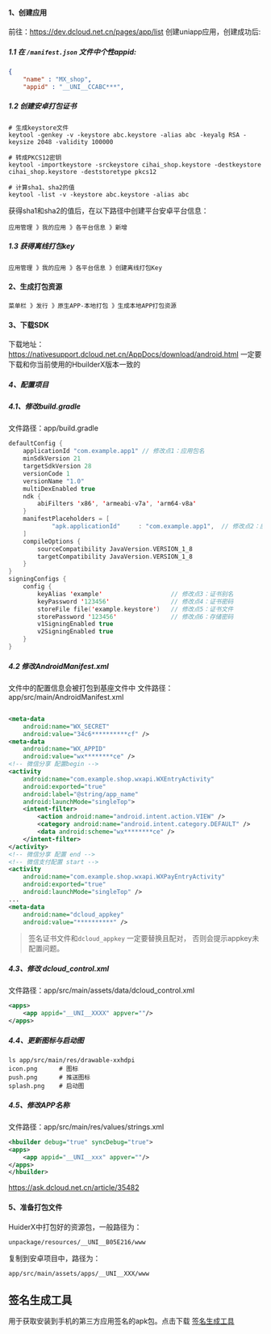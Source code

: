#### 1、创建应用
前往：https://dev.dcloud.net.cn/pages/app/list 创建uniapp应用，创建成功后:
##### 1.1 在 `/manifest.json` 文件中个性appid:
```json
{
    "name" : "MX_shop",
    "appid" : "__UNI__CCABC***",
```
##### 1.2 创建安卓打包证书
```shell
# 生成keystore文件
keytool -genkey -v -keystore abc.keystore -alias abc -keyalg RSA -keysize 2048 -validity 100000

# 转成PKCS12密钥
keytool -importkeystore -srckeystore cihai_shop.keystore -destkeystore cihai_shop.keystore -deststoretype pkcs12

# 计算sha1、sha2的值
keytool -list -v -keystore abc.keystore -alias abc
```
获得sha1和sha2的值后，在以下路径中创建平台安卓平台信息：
```
应用管理 》我的应用 》各平台信息 》新增
```
##### 1.3 获得离线打包key
```
应用管理 》我的应用 》各平台信息 》创建离线打包Key
```

#### 2、生成打包资源
```
菜单栏 》发行 》原生APP-本地打包 》生成本地APP打包资源
```

#### 3、下载SDK
下载地址：https://nativesupport.dcloud.net.cn/AppDocs/download/android.html
一定要下载和你当前使用的HbuilderX版本一致的

##### 4、配置项目
##### 4.1、修改build.gradle
文件路径：app/build.gradle
```kotlin
defaultConfig {  
    applicationId "com.example.app1" // 修改点1：应用包名  
    minSdkVersion 21  
    targetSdkVersion 28  
    versionCode 1  
    versionName "1.0"  
    multiDexEnabled true  
    ndk {  
        abiFilters 'x86', 'armeabi-v7a', 'arm64-v8a'  
    }  
    manifestPlaceholders = [  
            "apk.applicationId"     : "com.example.app1",  // 修改点2：应用包名  
    ]  
    compileOptions {  
        sourceCompatibility JavaVersion.VERSION_1_8  
        targetCompatibility JavaVersion.VERSION_1_8  
    }  
}  
signingConfigs {  
    config {  
        keyAlias 'example'                   // 修改点3：证书别名  
        keyPassword '123456'                 // 修改点4：证书密码  
        storeFile file('example.keystore')   // 修改点5：证书文件  
        storePassword '123456'               // 修改点6：存储密码  
        v1SigningEnabled true  
        v2SigningEnabled true  
    }  
}
```

##### 4.2 修改AndroidManifest.xml
文件中的配置信息会被打包到基座文件中
文件路径：app/src/main/AndroidManifest.xml
```xml

<meta-data  
    android:name="WX_SECRET"  
    android:value="34c6**********cf" />  
<meta-data  
    android:name="WX_APPID"  
    android:value="wx********ce" />  
<!-- 微信分享 配置begin -->    
<activity  
    android:name="com.example.shop.wxapi.WXEntryActivity"  
    android:exported="true"  
    android:label="@string/app_name"  
    android:launchMode="singleTop">  
    <intent-filter>        
	    <action android:name="android.intent.action.VIEW" />
        <category android:name="android.intent.category.DEFAULT" />  
        <data android:scheme="wx********ce" />  
    </intent-filter>
</activity>  
<!-- 微信分享 配置 end -->  
<!-- 微信支付配置 start -->
<activity  
    android:name="com.example.shop.wxapi.WXPayEntryActivity"  
    android:exported="true"  
    android:launchMode="singleTop" />
...
<meta-data  
    android:name="dcloud_appkey"  
    android:value="**********" />
```
> 签名证书文件和`dcloud_appkey` 一定要替换且配对， 否则会提示appkey未配置问题。
##### 4.3、修改 dcloud_control.xml
文件路径：app/src/main/assets/data/dcloud_control.xml
```xml
<apps>  
    <app appid="__UNI__XXXX" appver=""/>  
</apps>
```

##### 4.4、更新图标与启动图
```
ls app/src/main/res/drawable-xxhdpi
icon.png      # 图标
push.png      # 推送图标
splash.png    # 启动图
```

##### 4.5、修改APP名称
文件路径：app/src/main/res/values/strings.xml
```xml
<hbuilder debug="true" syncDebug="true">  
<apps>  
    <app appid="__UNI__xxx" appver=""/>  
</apps>  
</hbuilder>
```
https://ask.dcloud.net.cn/article/35482

#### 5、准备打包文件
HuiderX中打包好的资源包，一般路径为：
```
unpackage/resources/__UNI__B05E216/www
```
复制到安卓项目中，路径为：
```shell
app/src/main/assets/apps/__UNI__XXX/www
```


## 签名生成工具

用于获取安装到手机的第三方应用签名的apk包。点击下载 [签名生成工具](https://res.wx.qq.com/wxdoc/dist/assets/media/Gen_Signature_Android.e481f889.zip)